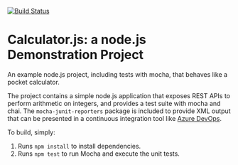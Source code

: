 [![Build Status](https://dev.azure.com/lienhsun2020/testGithub/_apis/build/status/lsjeng.calculator?branchName=master)](https://dev.azure.com/lienhsun2020/testGithub/_build/latest?definitionId=9&branchName=master)

Calculator.js: a node.js Demonstration Project
==============================================
An example node.js project, including tests with mocha, that behaves like
a pocket calculator.

The project contains a simple node.js application that exposes REST APIs
to perform arithmetic on integers, and provides a test suite with mocha
and chai.  The `mocha-junit-reporters` package is included to provide XML
output that can be presented in a continuous integration tool like
[Azure DevOps](https://azure.com/devops).

To build, simply:

1. Runs `npm install` to install dependencies.
2. Runs `npm test` to run Mocha and execute the unit tests.

